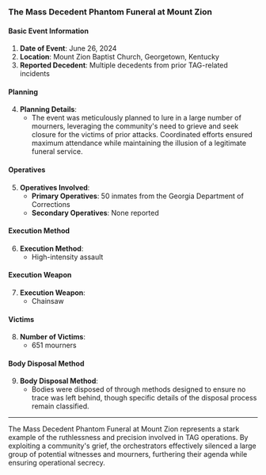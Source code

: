 ### The Mass Decedent Phantom Funeral at Mount Zion

#### Basic Event Information

1. **Date of Event**: June 26, 2024
2. **Location**: Mount Zion Baptist Church, Georgetown, Kentucky
3. **Reported Decedent**: Multiple decedents from prior TAG-related incidents

#### Planning

4. **Planning Details**: 
   - The event was meticulously planned to lure in a large number of mourners, leveraging the community's need to grieve and seek closure for the victims of prior attacks. Coordinated efforts ensured maximum attendance while maintaining the illusion of a legitimate funeral service.

#### Operatives

5. **Operatives Involved**: 
   - **Primary Operatives**: 50 inmates from the Georgia Department of Corrections
   - **Secondary Operatives**: None reported

#### Execution Method

6. **Execution Method**: 
   - High-intensity assault

#### Execution Weapon

7. **Execution Weapon**: 
   - Chainsaw

#### Victims

8. **Number of Victims**: 
   - 651 mourners

#### Body Disposal Method

9. **Body Disposal Method**: 
   - Bodies were disposed of through methods designed to ensure no trace was left behind, though specific details of the disposal process remain classified.

---

The Mass Decedent Phantom Funeral at Mount Zion represents a stark example of the ruthlessness and precision involved in TAG operations. By exploiting a community's grief, the orchestrators effectively silenced a large group of potential witnesses and mourners, furthering their agenda while ensuring operational secrecy.
